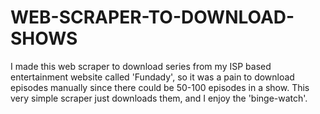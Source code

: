 # WEB-SCRAPER-TO-DOWNLOAD-SHOWS
I made this web scraper to download series from my ISP based entertainment website called 'Fundady', so it was a pain to download episodes manually since there could be 50-100 episodes in a show. This very simple scraper just downloads them, and I enjoy the 'binge-watch'.
